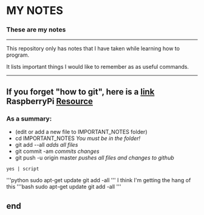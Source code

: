 # MY NOTES

### These are my notes

---

This repository only has notes that I have taken while
learning how to program.

It lists important things I would like to remember as
as useful commands.

---
If you forget "how to git", here is a [link](https://www.raspberrypi.org/learning/getting-started-with-git/worksheet/)
RaspberryPi [Resource](https://www.raspberrypi.org/documentation/remote-access/ssh/passwordless.md)
---

### As a summary:
* (edit or add a new file to IMPORTANT_NOTES folder)
* cd IMPORTANT_NOTES		*You must be in the folder!*
* git add --all			*adds all files*
* git commit -am		*commits changes*
* git push -u origin master	*pushes all files and changes to github*

<pre><code>yes | script</code></pre>
'''python
sudo apt-get update
git add -all
'''
I think I'm getting the hang of this
'''bash
sudo apt-get update
git add -all
'''


end
---
